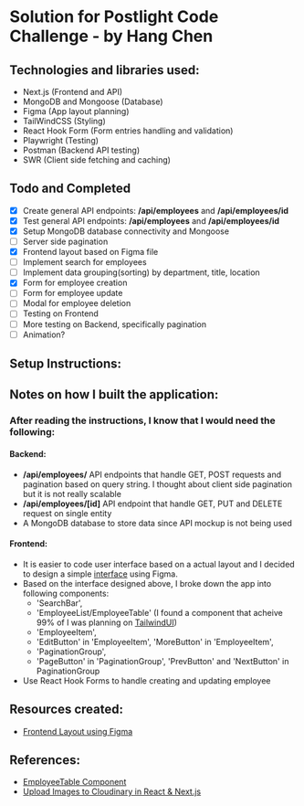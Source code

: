 # Solution for Postlight Code Challenge - by Hang Chen

## Technologies and libraries used:

- Next.js (Frontend and API)
- MongoDB and Mongoose (Database)
- Figma (App layout planning)
- TailWindCSS (Styling)
- React Hook Form (Form entries handling and validation)
- Playwright (Testing)
- Postman (Backend API testing)
- SWR (Client side fetching and caching)

## Todo and Completed

- [x] Create general API endpoints: **/api/employees** and **/api/employees/id**
- [x] Test general API endpoints: **/api/employees** and **/api/employees/id**
- [x] Setup MongoDB database connectivity and Mongoose
- [ ] Server side pagination
- [x] Frontend layout based on Figma file
- [ ] Implement search for employees
- [ ] Implement data grouping(sorting) by department, title, location
- [x] Form for employee creation
- [ ] Form for employee update
- [ ] Modal for employee deletion
- [ ] Testing on Frontend
- [ ] More testing on Backend, specifically pagination
- [ ] Animation?

## Setup Instructions:

## Notes on how I built the application:

### After reading the instructions, I know that I would need the following:

#### Backend:

- **/api/employees/** API endpoints that handle GET, POST requests and pagination based on query string. I thought about client side pagination but it is not really scalable
- **/api/employees/[id]** API endpoint that handle GET, PUT and DELETE request on single entity
- A MongoDB database to store data since API mockup is not being used

#### Frontend:

- It is easier to code user interface based on a actual layout and I decided to design a simple [interface](https://www.figma.com/file/QtY5OKXeMUcxx1cH1uZFhj/Employee-Directory---Postlight?node-id=0%3A1) using Figma.
- Based on the interface designed above, I broke down the app into following components:
  - 'SearchBar',
  - 'EmployeeList/EmployeeTable' (I found a component that acheive 99% of I was planning on [TailwindUI](https://tailwindui.com/components/application-ui/lists/tables))
  - 'EmployeeItem',
  - 'EditButton' in 'EmployeeItem', 'MoreButton' in 'EmployeeItem',
  - 'PaginationGroup',
  - 'PageButton' in 'PaginationGroup', 'PrevButton' and 'NextButton' in PaginationGroup
- Use React Hook Forms to handle creating and updating employee

## Resources created:

- [Frontend Layout using Figma](https://www.figma.com/file/QtY5OKXeMUcxx1cH1uZFhj/Employee-Directory---Postlight?node-id=0%3A1)

## References:

- [EmployeeTable Component](https://tailwindui.com/components/application-ui/lists/tables)
- [Upload Images to Cloudinary in React & Next.js](https://www.youtube.com/watch?v=7lhUsK-FxYI&ab_channel=ColbyFayock)
